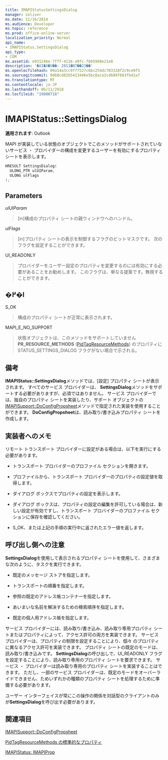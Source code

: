 ```yaml
---
title: IMAPIStatusSettingsDialog
manager: soliver
ms.date: 11/16/2014
ms.audience: Developer
ms.topic: reference
ms.prod: office-online-server
localization_priority: Normal
api_name:
- IMAPIStatus.SettingsDialog
api_type:
- COM
ms.assetid: e931246e-7fff-4116-a9fc-f685988e21e8
description: '�ŏI�X�V��: 2011�N7��23��'
ms.openlocfilehash: 09a14a3cc9f77527c6bc254dc703328f2c9ce9f5
ms.sourcegitcommit: 9d60cd82b5413446e5bc8ace2cd689f683fb41a7
ms.translationtype: MT
ms.contentlocale: ja-JP
ms.lasthandoff: 06/11/2018
ms.locfileid: "19800718"
---
```

# <a name="imapistatussettingsdialog"></a>IMAPIStatus::SettingsDialog

  
  
**適用されます**: Outlook 
  
MAPI が実装している状態のオブジェクトでこのメソッドがサポートされていないサービス ・ プロバイダーの構成を変更するユーザーを有効にするプロパティ シートを表示します。
  
```cpp
HRESULT SettingsDialog(
  ULONG_PTR ulUIParam,
  ULONG ulFlags
);
```

## <a name="parameters"></a>Parameters

 _ulUIParam_
  
> [in]構成のプロパティ シートの親ウィンドウへのハンドル。
    
 _ulFlags_
  
> [in]プロパティ シートの表示を制御するフラグのビットマスクです。 次のフラグを設定することができます。
    
UI_READONLY 
  
> プロバイダーをユーザー設定のプロパティを変更するのには有効にする必要があることをお勧めします。 このフラグは、単なる提案です。無視することができます。
    
## <a name="return-value"></a>�߂�l

S_OK 
  
> 構成のプロパティ シートが正常に表示されます。
    
MAPI_E_NO_SUPPORT 
  
> 状態オブジェクトは、このメソッドをサポートしていません**PR_RESOURCE_METHODS** ([PidTagResourceMethods](pidtagresourcemethods-canonical-property.md)) のプロパティに STATUS_SETTINGS_DIALOG フラグがない場合で示される。
    
## <a name="remarks"></a>備考

**IMAPIStatus::SettingsDialog**メソッドでは、[設定] プロパティ シートが表示されます。 すべてのサービス プロバイダーは、 **SettingsDialog**メソッドをサポートする必要がありますが、必須ではありません。 サービス プロバイダーでは、独自のプロパティ シートを実装したり、サポート オブジェクトの[IMAPISupport::DoConfigPropsheet](imapisupport-doconfigpropsheet.md)メソッドで指定された実装を使用することができます。 **DoConfigPropsheet**は、読み取り/書き込みプロパティ シートを作成します。 
  
## <a name="notes-to-implementers"></a>実装者へのメモ

リモート トランスポート プロバイダーに設定がある場合は、以下を実行にする必要があります。
  
- トランスポート プロバイダーのプロファイル セクションを開きます。
    
- プロファイルから、トランスポート プロバイダーのプロパティの設定値を取得します。
    
- ダイアログ ボックスでプロパティの設定を表示します。
    
- ダイアログ ボックスは、プロパティの設定の編集を許可している場合は、新しい設定が有効ですし、トランスポート プロバイダーのプロファイル セクションに保存を確認してください。
    
- S_OK、または上記の手順の実行中に返されたエラー値を返します。
    
## <a name="notes-to-callers"></a>呼び出し側への注意

**SettingsDialog**を使用して表示されるプロパティ シートを使用して、さまざまな次のように、タスクを実行できます。 
  
- 既定のメッセージ ストアを指定します。
    
- トランスポートの順番を指定します。
    
- 参照の既定のアドレス帳コンテナーを指定します。
    
- あいまいな名前を解決するための検索順序を指定します。
    
- 既定の個人用アドレス帳を指定します。
    
サービス プロバイダーには、読み取り/書き込み、読み取り専用プロパティ シートまたはプロパティによって、アクセス許可の両方を実装できます。 サービス プロバイダーは、プロパティの制限を設定することにより、個々 のプロパティに異なるアクセス許可を実装できます。 プロパティ シートの既定のモードは、読み取り/書き込みです。 **SettingsDialog**の呼び出しで、UI_READONLY フラグを設定することにより、読み取り専用のプロパティ シートを要求できます。 サービス ・ プロバイダーは読み取り専用のプロパティ シートを実装することはできます。 ただし、一部のサービス プロバイダーは、既定のモードをオーバーライドできません、ためいずれかの種類のプロパティ シートを処理するために準備する必要があります。 
  
ユーザー インターフェイスが常にこの操作の関係を対話型のクライアントのみが**SettingsDialog**を呼び出す必要があります。
  
## <a name="see-also"></a>関連項目



[IMAPISupport::DoConfigPropsheet](imapisupport-doconfigpropsheet.md)
  
[PidTagResourceMethods の標準的なプロパティ](pidtagresourcemethods-canonical-property.md)
  
[IMAPIStatus: IMAPIProp](imapistatusimapiprop.md)

